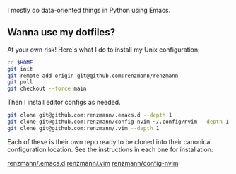 I mostly do data-oriented things in Python using Emacs.

## Wanna use my dotfiles?
At your own risk!  Here's what I do to install my Unix configuration:

```sh
cd $HOME
git init
git remote add origin git@github.com:renzmann/renzmann
git pull
git checkout --force main
```

Then I install editor configs as needed.

```sh
git clone git@github.com:renzmann/.emacs.d --depth 1
git clone git@github.com:renzmann/config-nvim ~/.config/nvim --depth 1
git clone git@github.com:renzmann/.vim --depth 1
```

Each of these is their own repo ready to be cloned into their canonical
configuration location.  See the instructions in each one for installation:

[renzmann/.emacs.d](https://github.com/renzmann/.emacs.d)
[renzmann/.vim](https://github.com/renzmann/.vim)
[renzmann/config-nvim](https://github.com/renzmann/config-nvim)
